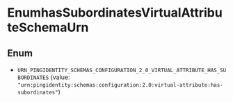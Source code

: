 

# EnumhasSubordinatesVirtualAttributeSchemaUrn

## Enum


* `URN_PINGIDENTITY_SCHEMAS_CONFIGURATION_2_0_VIRTUAL_ATTRIBUTE_HAS_SUBORDINATES` (value: `"urn:pingidentity:schemas:configuration:2.0:virtual-attribute:has-subordinates"`)



